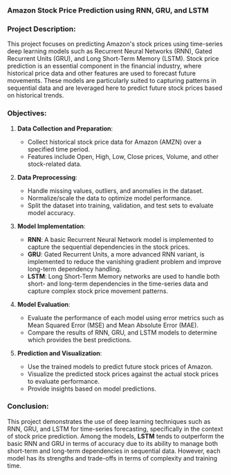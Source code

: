 ### Amazon Stock Price Prediction using RNN, GRU, and LSTM

### Project Description:
This project focuses on predicting Amazon's stock prices using time-series deep learning models such as Recurrent Neural Networks (RNN), Gated Recurrent Units (GRU), and Long Short-Term Memory (LSTM). Stock price prediction is an essential component in the financial industry, where historical price data and other features are used to forecast future movements. These models are particularly suited to capturing patterns in sequential data and are leveraged here to predict future stock prices based on historical trends.

### Objectives:
1. **Data Collection and Preparation**: 
   - Collect historical stock price data for Amazon (AMZN) over a specified time period. 
   - Features include Open, High, Low, Close prices, Volume, and other stock-related data.
   
2. **Data Preprocessing**:
   - Handle missing values, outliers, and anomalies in the dataset.
   - Normalize/scale the data to optimize model performance.
   - Split the dataset into training, validation, and test sets to evaluate model accuracy.

3. **Model Implementation**:
   - **RNN**: A basic Recurrent Neural Network model is implemented to capture the sequential dependencies in the stock prices.
   - **GRU**: Gated Recurrent Units, a more advanced RNN variant, is implemented to reduce the vanishing gradient problem and improve long-term dependency handling.
   - **LSTM**: Long Short-Term Memory networks are used to handle both short- and long-term dependencies in the time-series data and capture complex stock price movement patterns.
   
4. **Model Evaluation**:
   - Evaluate the performance of each model using error metrics such as Mean Squared Error (MSE) and Mean Absolute Error (MAE).
   - Compare the results of RNN, GRU, and LSTM models to determine which provides the best predictions.

5. **Prediction and Visualization**:
   - Use the trained models to predict future stock prices of Amazon.
   - Visualize the predicted stock prices against the actual stock prices to evaluate performance.
   - Provide insights based on model predictions.

### Conclusion:
This project demonstrates the use of deep learning techniques such as RNN, GRU, and LSTM for time-series forecasting, specifically in the context of stock price prediction. Among the models, **LSTM** tends to outperform the basic RNN and GRU in terms of accuracy due to its ability to manage both short-term and long-term dependencies in sequential data. However, each model has its strengths and trade-offs in terms of complexity and training time.

